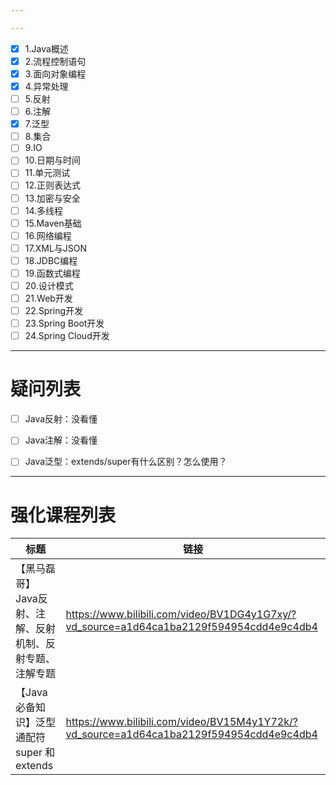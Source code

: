 ```yaml
---

---
```


- [x] 1.Java概述
- [x] 2.流程控制语句
- [x] 3.面向对象编程
- [x] 4.异常处理
- [ ] 5.反射
- [ ] 6.注解
- [x] 7.泛型
- [ ] 8.集合
- [ ] 9.IO
- [ ] 10.日期与时间
- [ ] 11.单元测试
- [ ] 12.正则表达式
- [ ] 13.加密与安全
- [ ] 14.多线程
- [ ] 15.Maven基础
- [ ] 16.网络编程
- [ ] 17.XML与JSON
- [ ] 18.JDBC编程
- [ ] 19.函数式编程
- [ ] 20.设计模式
- [ ] 21.Web开发
- [ ] 22.Spring开发
- [ ] 23.Spring Boot开发
- [ ] 24.Spring Cloud开发

--- 
# 疑问列表

- [ ] Java反射：没看懂
- [ ] Java注解：没看懂
- [ ] Java泛型：extends/super有什么区别？怎么使用？


--- 
# 强化课程列表


| 标题                              | 链接                                                                                      |
| ------------------------------- | --------------------------------------------------------------------------------------- |
| 【黑马磊哥】Java反射、注解、反射机制、反射专题、注解专题  | https://www.bilibili.com/video/BV1DG4y1G7xy/?vd_source=a1d64ca1ba2129f594954cdd4e9c4db4 |
| 【Java必备知识】泛型通配符 super 和 extends | https://www.bilibili.com/video/BV15M4y1Y72k/?vd_source=a1d64ca1ba2129f594954cdd4e9c4db4 |
